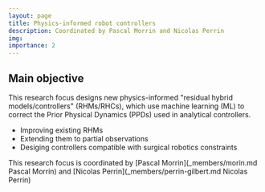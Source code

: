 ```yaml
---
layout: page
title: Physics-informed robot controllers
description: Coordinated by Pascal Morrin and Nicolas Perrin
img:
importance: 2
---
```


## Main objective

This research focus designs new physics-informed "residual hybrid models/controllers" (RHMs/RHCs), which use machine learning (ML) to correct the Prior Physical Dynamics (PPDs) used in analytical controllers.

- Improving existing RHMs
- Extending them to partial observations
- Desiging controllers compatible with surgical robotics constraints

This research focus is coordinated by [Pascal Morrin](\_members/morin.md Pascal Morrin) and [Nicolas Perrin](\_members/perrin-gilbert.md Nicolas Perrin)
